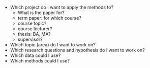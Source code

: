 - Which project do I want to apply the methods to?
	- What is the paper for?
	- term paper: for which course?
	- course topic?
	- course lecturer?
	- thesis: BA, MA?
	- supervisor?
- Which topic (area) do I want to work on?
- Which research questions and hypothesis do I want to work on?
- Which data could I use?
- Which methods could I use?